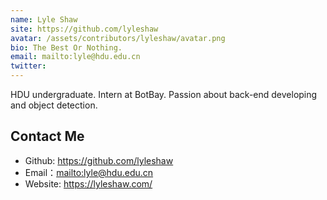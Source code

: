 ```yaml
---
name: Lyle Shaw
site: https://github.com/lyleshaw
avatar: /assets/contributors/lyleshaw/avatar.png
bio: The Best Or Nothing.
email: mailto:lyle@hdu.edu.cn
twitter: 
---
```


HDU undergraduate.
Intern at BotBay.
Passion about back-end developing and object detection. 

## Contact Me

- Github: <https://github.com/lyleshaw>
- Email：<mailto:lyle@hdu.edu.cn>
- Website: <https://lyleshaw.com/>
  